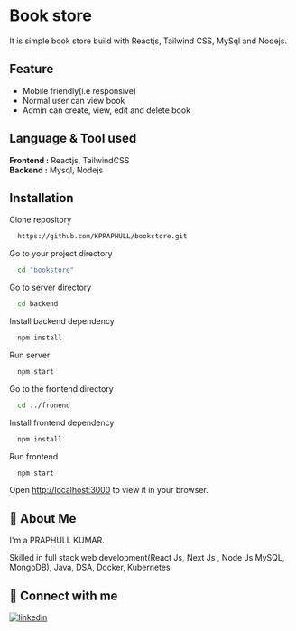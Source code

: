 # Book store

It is simple book store build with Reactjs, Tailwind CSS, MySql and Nodejs.

## Feature
- Mobile friendly(i.e responsive)
- Normal user can view book
- Admin can create, view, edit and delete book

## Language & Tool used
**Frontend :** Reactjs, TailwindCSS <br>
**Backend :** Mysql, Nodejs

## Installation
Clone repository

```bash
  https://github.com/KPRAPHULL/bookstore.git
```
Go to your project directory
```bash
  cd "bookstore"
```

Go to server directory
```bash
  cd backend
```
Install backend dependency
```bash
  npm install
```
Run server
```bash
  npm start
```

Go to the frontend directory
```bash
  cd ../fronend
```
Install frontend dependency
```bash
  npm install
```
Run frontend
```bash
  npm start
```
Open [http://localhost:3000](http://localhost:3000) to view it in your browser.

## 🚀 About Me
I'm a PRAPHULL KUMAR.

Skilled in full stack web development(React Js, Next Js , Node Js MySQL, MongoDB), Java, DSA, Docker, Kubernetes


## 🔗 Connect with me

[![linkedin](https://img.shields.io/badge/linkedin-0A66C2?style=for-the-badge&logo=linkedin&logoColor=white)](https://www.linkedin.com/in/praphullsoftdev)
